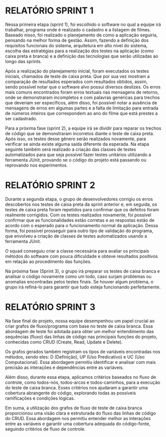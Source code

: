 <h1> RELATÓRIO SPRINT 1 </h1>

<p>
  Nessa primeira etapa (sprint 1), foi escolhido o software no qual a equipe irá trabalhar, programa onde é realizado o cadastro e a listagem de filmes. Baseado nisso, foi realizado o planejamento de como a aplicação seguiria, pensando na melhor forma de gestão. Assim, fazendo a definição dos requisitos funcionais do sistema, arquitetura em alto nível do sistema, escolha das estratégias para a realização dos testes na aplicação (como caixa preta e branca) e a definição das tecnologias que serão utilizadas ao longo das sprints.
</p>

<p>
  Após a realização do planejamento inicial, foram executados os testes iniciais, chamados de teste de caixa preta. Que por sua vez mostram a comparação de resultados esperados com resultados obtidos, assim, sendo possível notar que o software alvo possui diversos deslizes. Os erros mais comuns encontrados foram erros textuais nas mensagens de retorno, onde se demonstraram incompletos e com palavras genéricas para trechos que deveriam ser específicos, além disso, foi possível notar a ausência de mensagens de erros em algumas partes e a falta de limitação para entrada de números inteiros que correspondem ao ano do filme que está prestes a ser cadastrado.
</p>

<p>
  Para a próxima fase (sprint 2), a equipe irá se dividir para reparar os trechos de código que se demonstraram incorretos diante o teste de caixa preta. Após isso, os testes desse gênero serão realizados novamente, para verificar se ainda existe alguma saída diferente da esperada. Na etapa seguinte também será realizado a criação das classes de testes automatizados para que seja possível fazer testes unitários utilizando a ferramenta JUnit, provando se o código do projeto está passando ou reprovando nos experimentos.
</p>

<h1> RELATÓRIO SPRINT 2 </h1>

<p>
  Durante a segunda etapa, o grupo de desenvolvedores corrigiu os erros descobertos nos testes de caixa preta da sprint anterior e, em seguida, os testes de caixa preta foram repetidos para confirmar que os defeitos foram realmente corrigidos. Com os testes realizados novamente, foi possível confirmar que as funcionalidades estão corretas e as respostas estão de acordo com o esperado para o funcionamento normal da aplicação. Dessa forma, foi possível prosseguir para outro tipo de validação do programa, que envolveu a criação de classes de testes automatizados usando a ferramenta JUnit.
</p>

<p>
  O squad conseguiu criar a classe necessária para avaliar os principais métodos do software com pouca dificuldade e obteve resultados positivos em relação ao procedimento das funções.
</p>

<p>
  Na próxima fase (Sprint 3), o grupo irá preparar os testes de caixa branca e analisar o código novamente como um todo, caso surjam problemas ou anomalias encontradas pelos testes finais. Se houver algum problema, o grupo irá refiná-lo para garantir que tudo esteja funcionando perfeitamente.
</p>

<h1>RELATÓRIO SPRINT 3</h1>

<p>
  Na fase final do projeto, nossa equipe desempenhou um papel crucial ao criar grafos de fluxo/programa com base no teste de caixa branca. Essa abordagem de teste foi adotada para obter um melhor entendimento das sequências (fluxo) das linhas de código nas principais funções do projeto, conhecidas como CRUD (Create, Read, Update e Delete).

Os grafos gerados também registram os tipos de variáveis encontradas nos métodos, sendo eles: D (Definição), UP (Uso Predicativo) e UC (Uso Computacional). Essa abordagem permitiu identificar e analisar com mais precisão as interações e dependências entre as variáveis.

Além disso, durante essa etapa, aplicamos critérios baseados no fluxo de controle, como todos-nós, todos-arcos e todos-caminhos, para a execução do teste de caixa branca. Esses critérios nos ajudaram a garantir uma cobertura abrangente do código, explorando todas as possíveis ramificações e condições lógicas.

Em suma, a utilização dos grafos de fluxo de teste de caixa branca proporcionou uma visão clara e estruturada do fluxo das linhas de código do CRUD. Essa abordagem nos permitiu entender melhor as interações entre as variáveis e garantir uma cobertura adequada do código-fonte, seguindo critérios de fluxo de controle.
</p>

